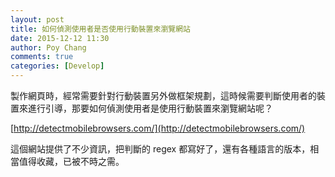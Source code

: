 ```yaml
---
layout: post
title: 如何偵測使用者是否使用行動裝置來瀏覽網站
date: 2015-12-12 11:30
author: Poy Chang
comments: true
categories: [Develop]
---
```


製作網頁時，經常需要針對行動裝置另外做框架規劃，這時候需要判斷使用者的裝置來進行引導，那要如何偵測使用者是使用行動裝置來瀏覽網站呢？

[http://detectmobilebrowsers.com/](http://detectmobilebrowsers.com/)

這個網站提供了不少資訊，把判斷的 regex 都寫好了，還有各種語言的版本，相當值得收藏，已被不時之需。
